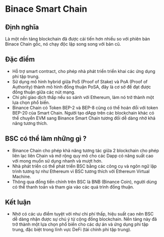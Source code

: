 # Binace Smart Chain
## Định nghĩa
Là một nền tảng blockchain đã được cải tiến hơn nhiều so với phiên bản Binace Chain gốc, nó chạy độc lập song song với bản cũ.

## Đặc điểm
- Hỗ trợ smart contract, cho phép nhà phát triển triển khai các ứng dụng phi tập trung.
- Sử dụng mô hình hybrid giữa PoS (Proof of Stake) và PoA (Proof of Authority) thành mô hình đồng thuận PoSA, đây là cơ sở để đạt được đồng thuận giữa các nút mạng.
- Chi phí giao dịch thấp nếu so sánh với Ethereum, làm nó trở thành một lựa chọn phổ biến.
- Binance Chain có Token BEP-2 và BEP-8 cũng có thể hoán đổi với token BEP-20 của Smart Chain. Người tạo dApp trên các blockchain khác có thể chuyển EVM sang Binance Smart Chain tương đối dễ dàng nhờ khả năng tương thích. 

## BSC có thể làm những gì ?
- Binance Chain cho phép khả năng tương tác giữa 2 blockchain cho phép liên lạc liên Chain và mở rộng quy mô cho các Dapp có năng suất cao với mong muốn sử dụng nhanh và mượt hơn.
- Nhà phát triển có thể phát triển BSC bằng các công cụ và ngôn ngữ lập trình tương tự như Ethereum vì BSC tương thích với Ethereum Virtual Machine.
- Thông qua đồng tiền chính trên BSC là BNB (Binance Coin), người dùng có thể thanh toán và tham gia vào các quá trình đồng thuận.

## Kết luận
- Nhờ có các ưu điểm tuyệt vời như chi phí thấp, hiệu suất cao nên BSC dễ dàng nhận được sự chú ý từ cộng đồng blockchain. Nền tảng này đã trở thành một lựa chọn phổ biến cho các dự án và ứng dụng phi tập trung, đặc biệt trong lĩnh vực DeFi (tài chính phi tập trung).
